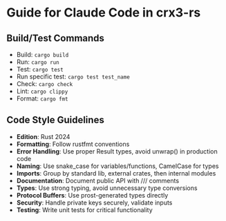 # Guide for Claude Code in crx3-rs

## Build/Test Commands
- Build: `cargo build`
- Run: `cargo run`
- Test: `cargo test`
- Run specific test: `cargo test test_name`
- Check: `cargo check`
- Lint: `cargo clippy`
- Format: `cargo fmt`

## Code Style Guidelines
- **Edition**: Rust 2024
- **Formatting**: Follow rustfmt conventions
- **Error Handling**: Use proper Result types, avoid unwrap() in production code
- **Naming**: Use snake_case for variables/functions, CamelCase for types
- **Imports**: Group by standard lib, external crates, then internal modules
- **Documentation**: Document public API with /// comments
- **Types**: Use strong typing, avoid unnecessary type conversions
- **Protocol Buffers**: Use prost-generated types directly
- **Security**: Handle private keys securely, validate inputs
- **Testing**: Write unit tests for critical functionality